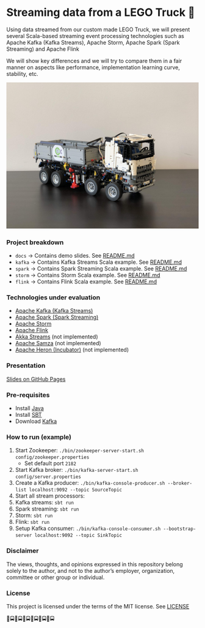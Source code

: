 # Streaming data from a LEGO Truck 🚚

Using data streamed from our custom made LEGO Truck,
we will present several Scala-based streaming event processing technologies
such as Apache Kafka (Kafka Streams), Apache Storm,
Apache Spark (Spark Streaming) and Apache Flink

We will show key differences and we will try to compare them in a fair manner
on aspects like performance, implementation learning curve, stability, etc.


![TDH LEGO Truck](docs/img/tdh_truck.jpg)

### Project breakdown

* `docs` -> Contains demo slides. See [README.md](./docs/README.md)
* `kafka` -> Contains Kafka Streams Scala example. See [README.md](./kafka/README.md)
* `spark` -> Contains Spark Streaming Scala example. See [README.md](./spark/README.md)
* `storm` -> Contains Storm Scala example. See [README.md](./storm/README.md)
* `flink` -> Contains Flink Scala example. See [README.md](./flink/README.md)

### Technologies under evaluation

* [Apache Kafka (Kafka Streams)](https://kafka.apache.org/)
* [Apache Spark (Spark Streaming)](https://spark.apache.org)
* [Apache Storm](https://storm.apache.org/)
* [Apache Flink](https://flink.apache.org/)
* [Akka Streams](https://doc.akka.io/docs/akka/current/stream/index.html) (not implemented)
* [Apache Samza](http://samza.apache.org/) (not implemented)
* [Apache Heron (Incubator)](https://apache.github.io/incubator-heron/) (not implemented)

### Presentation

[Slides on GitHub Pages](https://necosta.github.io/streaming-tech-scala-meetup/)

### Pre-requisites

* Install [Java](https://adoptopenjdk.net/)
* Install [SBT](https://www.scala-sbt.org/download.html)
* Download [Kafka](https://kafka.apache.org/downloads)

### How to run (example)

1. Start Zookeeper: `./bin/zookeeper-server-start.sh config/zookeeper.properties`
    * Set default port `2182`
1. Start Kafka broker: `./bin/kafka-server-start.sh config/server.properties`
1. Create a Kafka producer: `./bin/kafka-console-producer.sh --broker-list localhost:9092 --topic SourceTopic`
1. Start all stream processors:
  1. Kafka streams: `sbt run`
  1. Spark streaming: `sbt run`
  1. Storm: `sbt run`
  1. Flink: `sbt run`
1. Setup Kafka consumer: `./bin/kafka-console-consumer.sh --bootstrap-server localhost:9092 --topic SinkTopic`

### Disclaimer

The views, thoughts, and opinions expressed in this repository belong
solely to the author, and not to the author’s employer, organization,
committee or other group or individual.

### License

This project is licensed under the terms of the MIT license. See [LICENSE](LICENSE)

🚚🚍🚚🚍🚚🚍🚚🚍🚚🚍🚚🚍
